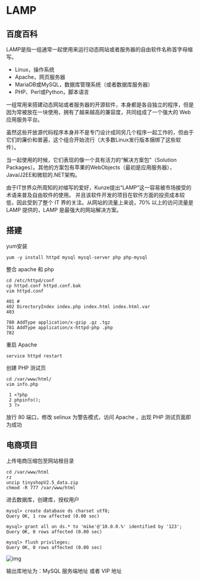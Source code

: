# LAMP



## 百度百科

LAMP是指一组通常一起使用来运行动态网站或者服务器的自由软件名称首字母缩写。

- Linux，操作系统
- Apache，网页服务器
- MariaDB或MySQL，数据库管理系统（或者数据库服务器）
- PHP、Perl或Python，脚本语言

一组常用来搭建动态网站或者服务器的开源软件，本身都是各自独立的程序，但是因为常被放在一块使用，拥有了越来越高的兼容度，共同组成了一个强大的 Web 应用服务平台。

虽然这些开放源代码程序本身并不是专门设计成同另几个程序一起工作的，但由于它们的廉价和普遍，这个组合开始流行（大多数Linux发行版本捆绑了这些软件）。

当一起使用的时候，它们表现的像一个具有活力的“解决方案包”（Solution Packages）。其他的方案包有苹果的WebObjects（最初是应用服务器），Java/J2EE和微软的.NET架构。

由于IT世界众所周知的对缩写的爱好，Kunze提出“LAMP”这一容易被市场接受的术语来普及自由软件的使用。 并且该软件开发的项目在软件方面的投资成本较低，因此受到了整个 IT 界的关注。从网站的流量上来说，70% 以上的访问流量是 LAMP 提供的，LAMP 是最强大的网站解决方案。



## 搭建

yum安装

```mysql
yum -y install httpd mysql mysql-server php php-mysql
```

整合 apache 和 php

```mysql
cd /etc/httpd/conf
cp httpd.conf httpd.conf.bak
vim httpd.conf

401 #
402 DirectoryIndex index.php index.html index.html.var
403 
 
780 AddType application/x-gzip .gz .tgz
781 AddType application/x-httpd-php .php
782 
```

重启 Apache

```mysql
service httpd restart
```

创建 PHP 测试页

```mysql
cd /var/www/html/
vim info.php

 1 <?php
 2 phpinfo();
 3 ?>
```

放行 80 端口，修改 selinux 为警告模式，访问 Apache ，出现 PHP 测试页面即为成功



## 电商项目

上传电商压缩包至网站根目录

```mysql
cd /var/www/html
rz
unzip tinyshopV2.5_data.zip 
chmod -R 777 /var/www/html
```

进去数据库，创建库，授权用户

```mysql
mysql> create database ds charset utf8;
Query OK, 1 row affected (0.00 sec)

mysql> grant all on ds.* to 'mike'@'10.0.0.%' identified by '123';
Query OK, 0 rows affected (0.00 sec)

mysql> flush privileges;
Query OK, 0 rows affected (0.00 sec)
```

![img](file:///C:\Users\Henry\AppData\Local\Temp\ksohtml8700\wps1.jpg)

输出库地址为：MySQL 服务端地址 或者 VIP 地址